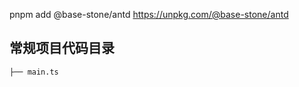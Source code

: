 pnpm add @base-stone/antd
https://unpkg.com/@base-stone/antd


## 常规项目代码目录

```
├── main.ts
    
```
